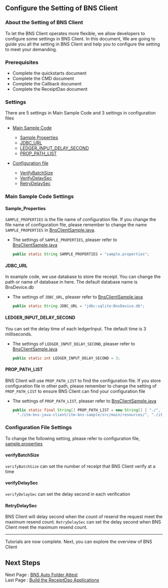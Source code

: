 ## Configure the Setting of BNS Client

### About the Setting of BNS Client

To let the BNS Client operates more flexible, we allow developers to configure some settings in BNS Client. In this document, We are going to guide you all the setting in BNS Client and help you to configure the setting to meet your demanding.

### Prerequisites

- Complete the quickstarts document
- Complete the CMD document
- Complete the Callback document
- Complete the ReceiptDao document

### Settings

There are 5 settings in Main Sample Code and 3 settings in configuration files

<!-- no toc -->
- [Main Sample Code](#main-sample-code-settings)
  - [Sample Properties](#sample_properties)
  - [JDBC_URL](#jdbc_url)
  - [LEDGER_INPUT_DELAY_SECOND](#ledger_input_delay_second)
  - [PROP_PATH_LIST](#prop_path_list)

- [Configuration file](#configuration-file-settings)
  - [VerifyBatchSize](#verifybatchsize)
  - [VerifyDelaySec](#verifydelaysec)
  - [RetryDelaySec](#retrydelaysec)

### Main Sample Code Settings

#### Sample_Properties

`SAMPLE_PROPERTIES` is the file name of configuration file. If you change the file name of configuration file, please remember to change the name `SAMPLE_PROPERTIES` in [BnsClientSample.java](../src/main/java/com/itrustmachines/sample/BnsClientSample.java).

- The settings of `SAMPLE_PROPERTIES`, pleaser refer to [BnsClientSample.java](../src/main/java/com/itrustmachines/sample/BnsClientSample.java)

  ```java
  public static String SAMPLE_PROPERTIES = "sample.properties";
  ```

#### JDBC_URL

In example code, we use database to store the receipt. You can change the path or name of database in here. The default database name is BnsDevice.db

- The settings of `JDBC_URL`, pleaser refer to [BnsClientSample.java](../src/main/java/com/itrustmachines/sample/BnsClientSample.java)

  ```java
  public static String JDBC_URL = "jdbc:sqlite:BnsDevice.db";
  ```

#### LEDGER_INPUT_DELAY_SECOND

You can set the delay time of each ledgerInput. The default time is 3 milliseconds.

- The settings of `LEDGER_INPUT_DELAY_SECOND`, pleaser refer to [BnsClientSample.java](../src/main/java/com/itrustmachines/sample/BnsClientSample.java)
  
  ```java
  public static int LEDGER_INPUT_DELAY_SECOND = 3;
  ```

#### PROP_PATH_LIST

BNS Client will use `PROP_PATH_LIST` to find the configuration file. If you store configuration file in other path, please remember to change the setting of `PROP_PATH_LIST` to ensure BNS Client can find your configuration file

- The settings of `PROP_PATH_LIST`, pleaser refer to [BnsClientSample.java](../src/main/java/com/itrustmachines/sample/BnsClientSample.java)

  ```java
  public static final String[] PROP_PATH_LIST = new String[] { "./", "./src/main/resources/",
    "./itm-bns-java-client/itm-bns-sample/src/main/resources/", "./itm-bns-sample/src/main/resources/" };
  ```

### Configuration File Settings

To change the following setting, please refer to configuration file, [sample.properties](../src/main/resources/sample.properties)

#### verifyBatchSize

`verifyBatchSize` can set the number of receipt that BNS Client verify at a time

#### verifyDelaySec

`verifyDelaySec` can set the delay second in each verification

#### RetryDelaySec

BNS Client will delay second when the count of resend the request meet the maximum resend count. `RetryDelaySec` can set the delay second when BNS Client meet the maximum resend count.

----
Tutorials are now complete. Next, you can explore the overview of BNS Client

## Next Steps

Next Page : [BNS Auto Folder Attest](../../bns-auto-folder-attest/doc/bns-auto-folder-attest_en.md)  
Last Page : [Build the ReceiptDao Applications](./receiptDao_en.md)
